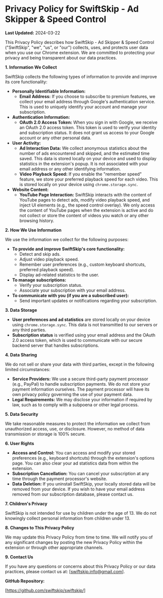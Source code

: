 # Privacy Policy for SwiftSkip - Ad Skipper & Speed Control

**Last Updated:** 2024-03-22

This Privacy Policy describes how SwiftSkip - Ad Skipper & Speed Control ("SwiftSkip", "we", "us", or "our") collects, uses, and protects user data when you use our Chrome extension. We are committed to protecting your privacy and being transparent about our data practices.

**1. Information We Collect**

SwiftSkip collects the following types of information to provide and improve its core functionality:

*   **Personally Identifiable Information:**
    *   **Email Address:** If you choose to subscribe to premium features, we collect your email address through Google's authentication service. This is used to uniquely identify your account and manage your subscription.
*   **Authentication Information:**
    *   **OAuth 2.0 Access Token:** When you sign in with Google, we receive an OAuth 2.0 access token. This token is used to verify your identity and subscription status. It does not grant us access to your Google account or any other personal data.
*   **User Activity:**
    *   **Ad Interaction Data:** We collect anonymous statistics about the number of ads encountered and skipped, and the estimated time saved. This data is stored locally on your device and used to display statistics in the extension's popup. It is not associated with your email address or any other identifying information.
    *   **Video Playback Speed:** If you enable the "remember speed" feature, we store your preferred playback speed for each video. This is stored locally on your device using `chrome.storage.sync`.
*   **Website Content:**
    *   **YouTube Page Interaction:** SwiftSkip interacts with the content of YouTube pages to detect ads, modify video playback speed, and inject UI elements (e.g., the speed control overlay). We only access the content of YouTube pages when the extension is active and do not collect or store the content of videos you watch or any other browsing history.

**2. How We Use Information**

We use the information we collect for the following purposes:

*   **To provide and improve SwiftSkip's core functionality:**
    *   Detect and skip ads.
    *   Adjust video playback speed.
    *   Remember user preferences (e.g., custom keyboard shortcuts, preferred playback speed).
    *   Display ad-related statistics to the user.
*   **To manage subscriptions:**
    *   Verify your subscription status.
    *   Associate your subscription with your email address.
*   **To communicate with you (if you are a subscribed user):**
    *   Send important updates or notifications regarding your subscription.

**3. Data Storage**

*   **User preferences and ad statistics** are stored locally on your device using `chrome.storage.sync`. This data is not transmitted to our servers or any third parties.
*   **Subscription status** is verified using your email address and the OAuth 2.0 access token, which is used to communicate with our secure backend server that handles subscriptions.

**4. Data Sharing**

We do not sell or share your data with third parties, except in the following limited circumstances:

*   **Service Providers:** We use a secure third-party payment processor (e.g., PayPal) to handle subscription payments. We do not store your payment information ourselves. The payment processor will have its own privacy policy governing the use of your payment data.
*   **Legal Requirements:** We may disclose your information if required by law, such as to comply with a subpoena or other legal process.

**5. Data Security**

We take reasonable measures to protect the information we collect from unauthorized access, use, or disclosure. However, no method of data transmission or storage is 100% secure.

**6. User Rights**

*   **Access and Control:** You can access and modify your stored preferences (e.g., keyboard shortcuts) through the extension's options page. You can also clear your ad statistics data from within the extension.
*   **Subscription Cancellation:** You can cancel your subscription at any time through the payment processor's website.
*   **Data Deletion:** If you uninstall SwiftSkip, your locally stored data will be removed from your device. If you wish to have your email address removed from our subscription database, please contact us.

**7. Children's Privacy**

SwiftSkip is not intended for use by children under the age of 13. We do not knowingly collect personal information from children under 13.

**8. Changes to This Privacy Policy**

We may update this Privacy Policy from time to time. We will notify you of any significant changes by posting the new Privacy Policy within the extension or through other appropriate channels.

**9. Contact Us**

If you have any questions or concerns about this Privacy Policy or our data practices, please contact us at: [swiftskip.info@gmail.com].

**GitHub Repository:**

[https://github.com/swiftskip/swiftskip/]
